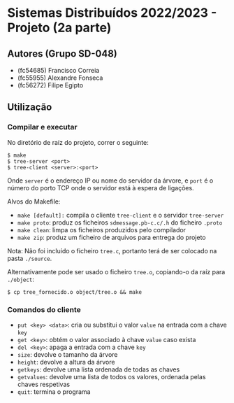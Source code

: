 # Sistemas Distribuídos 2022/2023 - Projeto (2a parte)

## Autores (Grupo SD-048)

- (fc54685) Francisco Correia
- (fc55955) Alexandre Fonseca
- (fc56272) Filipe Egipto

## Utilização

### Compilar e executar

No diretório de raíz do projeto, correr o seguinte:

```shell
$ make
$ tree-server <port>
$ tree-client <server>:<port>
```
Onde `server` é o endereço IP ou nome do servidor da árvore,
e `port` é o número do porto TCP onde o servidor está à espera de ligações.

Alvos do Makefile:

- `make [default]:` compila o cliente `tree-client` e o servidor `tree-server`
- `make proto`: produz os ficheiros `sdmessage.pb-c.c/.h` do ficheiro `.proto`
- `make clean`: limpa os ficheiros produzidos pelo compilador
- `make zip`: produz um ficheiro de arquivos para entrega do projeto

Nota: Não foi incluído o ficheiro `tree.c`, portanto terá de ser colocado na pasta `./source`.

Alternativamente pode ser usado o ficheiro `tree.o`, copiando-o da raíz para `./object`:

```shell
$ cp tree_fornecido.o object/tree.o && make
```

### Comandos do cliente

- `put <key> <data>`: cria ou substitui o valor `value` na entrada com a chave `key`
- `get <key>`: obtém o valor associado à chave `value` caso exista
- `del <key>`: apaga a entrada com a chave `key`
- `size`: devolve o tamanho da árvore
- `height`: devolve a altura da árvore
- `getkeys`: devolve uma lista ordenada de todas as chaves
- `getvalues`: devolve uma lista de todos os valores, ordenada pelas chaves respetivas
- `quit`: termina o programa
